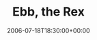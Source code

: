 ---
templateKey: event
guid: 08934e50-6eab-11ea-99c5-002590d1d1b0
date: 2006-07-18T18:30:00+00:00
eventTime: '6:30pm'
title: Ebb, the Rex
artist: Ebb
city: Toronto
venue: the Rex
group: Tim Shia
guests: Kevin Barrett, Drew Birston
---